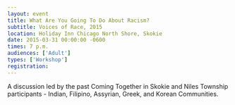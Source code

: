 ```yaml
---
layout: event
title: What Are You Going To Do About Racism?
subtitle: Voices of Race, 2015
location: Holiday Inn Chicago North Shore, Skokie
date: 2015-03-31 00:00:00 -0600
times: 7 p.m.
audiences: ['Adult']
types: ['Workshop']
registration: 
---
```

A discussion led by the past Coming Together in Skokie and Niles Township participants - Indian, Filipino, Assyrian, Greek, and Korean Communities.
